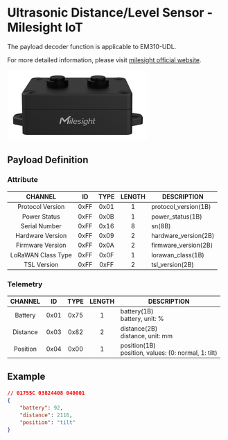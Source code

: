 # Ultrasonic Distance/Level Sensor - Milesight IoT

The payload decoder function is applicable to EM310-UDL.

For more detailed information, please visit [milesight official website](https://www.milesight-iot.com).

![EM300-UDL](EM310-UDL.png)

## Payload Definition

### Attribute

|      CHANNEL       |  ID  | TYPE | LENGTH | DESCRIPTION          |
| :----------------: | :--: | :--: | :----: | -------------------- |
|  Protocol Version  | 0xFF | 0x01 |   1    | protocol_version(1B) |
|    Power Status    | 0xFF | 0x0B |   1    | power_status(1B)     |
|   Serial Number    | 0xFF | 0x16 |   8    | sn(8B)               |
|  Hardware Version  | 0xFF | 0x09 |   2    | hardware_version(2B) |
|  Firmware Version  | 0xFF | 0x0A |   2    | firmware_version(2B) |
| LoRaWAN Class Type | 0xFF | 0x0F |   1    | lorawan_class(1B)    |
|    TSL Version     | 0xFF | 0xFF |   2    | tsl_version(2B)      |

### Telemetry

| CHANNEL  |  ID  | TYPE | LENGTH | DESCRIPTION                                              |
| :------: | :--: | :--: | :----: | -------------------------------------------------------- |
| Battery  | 0x01 | 0x75 |   1    | battery(1B)<br />battery, unit: %                        |
| Distance | 0x03 | 0x82 |   2    | distance(2B)<br />distance, unit: mm                     |
| Position | 0x04 | 0x00 |   1    | position(1B)<br />position, values: (0: normal, 1: tilt) |

## Example

```json
// 01755C 03824408 040001
{
    "battery": 92,
    "distance": 2116,
    "position": "tilt"
}
```
